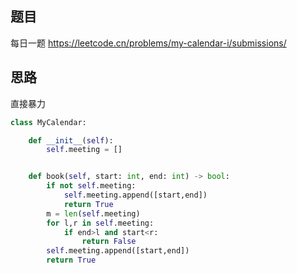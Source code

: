 ## 题目
每日一题 https://leetcode.cn/problems/my-calendar-i/submissions/
## 思路
直接暴力
```py
class MyCalendar:

    def __init__(self):
        self.meeting = []


    def book(self, start: int, end: int) -> bool:
        if not self.meeting:
            self.meeting.append([start,end])
            return True
        m = len(self.meeting)
        for l,r in self.meeting:
            if end>l and start<r:
                return False
        self.meeting.append([start,end])
        return True
```
